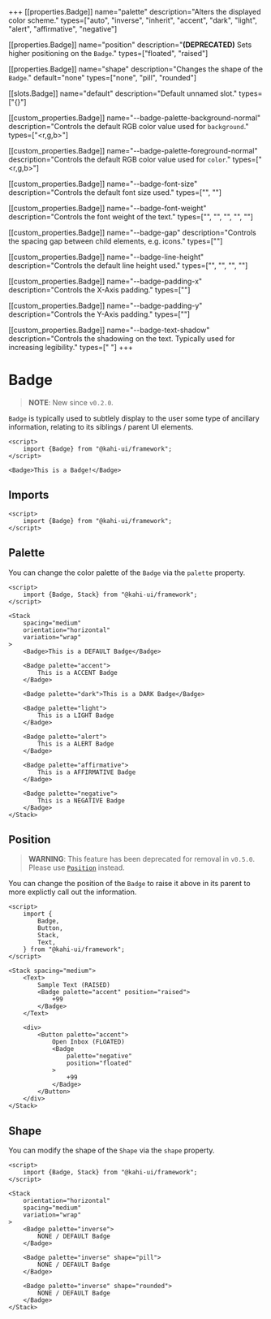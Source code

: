 +++
[[properties.Badge]]
name="palette"
description="Alters the displayed color scheme."
types=["auto", "inverse", "inherit", "accent", "dark", "light", "alert", "affirmative", "negative"]

[[properties.Badge]]
name="position"
description="**(DEPRECATED)** Sets higher positioning on the `Badge`."
types=["floated", "raised"]

[[properties.Badge]]
name="shape"
description="Changes the shape of the `Badge`."
default="none"
types=["none", "pill", "rounded"]

[[slots.Badge]]
name="default"
description="Default unnamed slot."
types=["{}"]

[[custom_properties.Badge]]
name="--badge-palette-background-normal"
description="Controls the default RGB color value used for `background`."
types=["<r,g,b>"]

[[custom_properties.Badge]]
name="--badge-palette-foreground-normal"
description="Controls the default RGB color value used for `color`."
types=["<r,g,b>"]

[[custom_properties.Badge]]
name="--badge-font-size"
description="Controls the default font size used."
types=["<length>", "<percentage>"]

[[custom_properties.Badge]]
name="--badge-font-weight"
description="Controls the font weight of the text."
types=["<normal>", "<bold>", "<bolder>", "<lighter>", "<number>"]

[[custom_properties.Badge]]
name="--badge-gap"
description="Controls the spacing gap between child elements, e.g. icons."
types=["<length>"]

[[custom_properties.Badge]]
name="--badge-line-height"
description="Controls the default line height used."
types=["<normal>", "<number>", "<length>", "<percentage>"]

[[custom_properties.Badge]]
name="--badge-padding-x"
description="Controls the X-Axis padding."
types=["<length>"]

[[custom_properties.Badge]]
name="--badge-padding-y"
description="Controls the Y-Axis padding."
types=["<length>"]

[[custom_properties.Badge]]
name="--badge-text-shadow"
description="Controls the shadowing on the text. Typically used for increasing legibility."
types=["<offset-x> <offset-y> <blur-radius>"]
+++

# Badge

> **NOTE**: New since `v0.2.0`.

`Badge` is typically used to subtlely display to the user some type of ancillary information, relating to its siblings / parent UI elements.

```svelte {title="Badge Preview" mode="repl"}
<script>
    import {Badge} from "@kahi-ui/framework";
</script>

<Badge>This is a Badge!</Badge>
```

## Imports

```svelte {title="Badge Imports"}
<script>
    import {Badge} from "@kahi-ui/framework";
</script>
```

## Palette

You can change the color palette of the `Badge` via the `palette` property.

```svelte {title="Badge Palette" mode="repl"}
<script>
    import {Badge, Stack} from "@kahi-ui/framework";
</script>

<Stack
    spacing="medium"
    orientation="horizontal"
    variation="wrap"
>
    <Badge>This is a DEFAULT Badge</Badge>

    <Badge palette="accent">
        This is a ACCENT Badge
    </Badge>

    <Badge palette="dark">This is a DARK Badge</Badge>

    <Badge palette="light">
        This is a LIGHT Badge
    </Badge>

    <Badge palette="alert">
        This is a ALERT Badge
    </Badge>

    <Badge palette="affirmative">
        This is a AFFIRMATIVE Badge
    </Badge>

    <Badge palette="negative">
        This is a NEGATIVE Badge
    </Badge>
</Stack>
```

## Position

> **WARNING**: This feature has been deprecated for removal in `v0.5.0`. Please use [`Position`](../layouts/position.md) instead.

You can change the position of the `Badge` to raise it above in its parent to more explictly call out the information.

```svelte {title="Badge Position" mode="repl"}
<script>
    import {
        Badge,
        Button,
        Stack,
        Text,
    } from "@kahi-ui/framework";
</script>

<Stack spacing="medium">
    <Text>
        Sample Text (RAISED)
        <Badge palette="accent" position="raised">
            +99
        </Badge>
    </Text>

    <div>
        <Button palette="accent">
            Open Inbox (FLOATED)
            <Badge
                palette="negative"
                position="floated"
            >
                +99
            </Badge>
        </Button>
    </div>
</Stack>
```

## Shape

You can modify the shape of the `Shape` via the `shape` property.

```svelte {title="Badge Shape" mode="repl"}
<script>
    import {Badge, Stack} from "@kahi-ui/framework";
</script>

<Stack
    orientation="horizontal"
    spacing="medium"
    variation="wrap"
>
    <Badge palette="inverse">
        NONE / DEFAULT Badge
    </Badge>

    <Badge palette="inverse" shape="pill">
        NONE / DEFAULT Badge
    </Badge>

    <Badge palette="inverse" shape="rounded">
        NONE / DEFAULT Badge
    </Badge>
</Stack>
```
